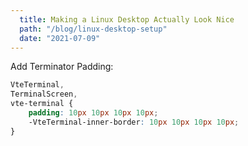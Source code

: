 ```yaml
---
  title: Making a Linux Desktop Actually Look Nice
  path: "/blog/linux-desktop-setup"
  date: "2021-07-09"
---
```


Add Terminator Padding:

```css
VteTerminal,
TerminalScreen,
vte-terminal {
    padding: 10px 10px 10px 10px;
    -VteTerminal-inner-border: 10px 10px 10px 10px;
}
```